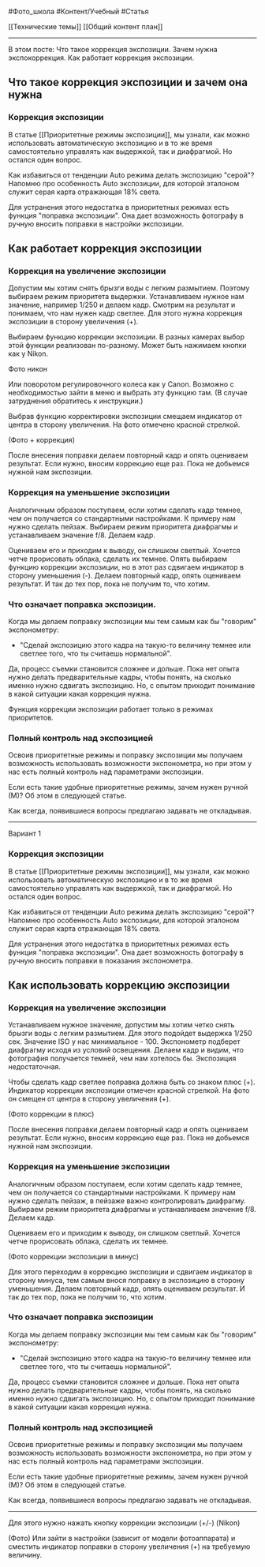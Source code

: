 #Фото_школа #Контент/Учебный #Статья 

[[Технические темы]]
[[Общий контент план]]
__________
В этом посте:
Что такое коррекция экспозиции.
Зачем нужна экспокоррекция.
Как работает коррекция экспозиции.

## Что такое коррекция экспозиции и зачем она нужна

### Коррекция экспозиции
В статье [[Приоритетные режимы экспозиции]], мы узнали, как можно использовать автоматическую экспозицию и в то же время самостоятельно управлять как выдержкой, так и диафрагмой.
Но остался один вопрос. 

Как избавиться от тенденции Auto режима делать экспозицию "серой"?
Напомню про особенность Auto экспозиции, для которой эталоном служит серая карта отражающая 18% света.

Для устранения этого недостатка в приоритетных режимах есть функция "поправка экспозиции".
Она дает возможность фотографу в ручную вносить поправки в настройки экспозиции.

## Как работает коррекция экспозиции
### Коррекция на увеличение экспозиции

Допустим мы хотим снять брызги воды с легким размытием. Поэтому выбираем режим приоритета выдержки. Устанавливаем нужное нам значение, например 1/250 и делаем кадр.
Смотрим на результат и понимаем, что нам нужен кадр светлее. Для этого нужна коррекция экспозиции в сторону увеличения (+).

Выбираем функцию коррекции экспозиции. В разных камерах выбор этой функции реализован по-разному.  Может быть нажимаем кнопки как у Nikon.

Фото никон

Или поворотом регулировочного колеса как у Canon. Возможно с необходимостью зайти в меню и выбрать эту функцию там. (В случае затруднения обратитесь к инструкции.)

Выбрав функцию корректировки экспозиции смещаем индикатор от центра в сторону увеличения.
На фото отмечено красной стрелкой.

(Фото + коррекция)

После внесения поправки делаем повторный кадр и опять оцениваем результат. Если нужно, вносим коррекцию еще раз. Пока не добьемся нужной нам экспозиции.

### Коррекция на уменьшение экспозиции
Аналогичным образом поступаем, если хотим сделать кадр темнее, чем он получается со стандартными настройками.
К примеру нам нужно сделать пейзаж. Выбираем режим приоритета диафрагмы и устанавливаем значение f/8.
Делаем кадр.

Оцениваем его и приходим к выводу, он слишком светлый. Хочется четче прорисовать облака, сделать их темнее.
Опять выбираем функцию коррекции экспозиции, но в этот раз сдвигаем индикатор в сторону уменьшения (-).
Делаем повторный кадр, опять оцениваем результат. И так до тех пор, пока не получим то, что хотим.

### Что означает поправка экспозиции.
Когда мы делаем поправку экспозиции мы тем самым как бы "говорим" экспонометру: 
 - "Сделай экспозицию этого кадра на такую-то величину темнее или светлее того, что ты считаешь нормальной".

Да, процесс съемки становится сложнее и дольше. Пока нет опыта нужно делать предварительные кадры, чтобы понять, на сколько именно нужно сдвигать экспозицию.
Но, с опытом приходит понимание в какой ситуации какая коррекция нужна.

Функция коррекции экспозиции работает только в режимах приоритетов.

### Полный контроль над экспозицией
Освоив приоритетные режимы и поправку экспозиции мы получаем возможность использовать возможности экспонометра, но при этом у нас есть полный контроль над параметрами экспозиции.

Если есть такие удобные приоритетные режимы, зачем нужен ручной (М)?
Об этом в следующей статье.

Как всегда, появившиеся вопросы предлагаю задавать не откладывая.


_________




Вариант 1
### Коррекция экспозиции
В статье [[Приоритетные режимы экспозиции]], мы узнали, как можно использовать автоматическую экспозицию и в то же время самостоятельно управлять как выдержкой, так и диафрагмой.
Но остался один вопрос. 

Как избавиться от тенденции Auto режима делать экспозицию "серой"?
Напомню про особенность Auto экспозиции, для которой эталоном служит серая карта отражающая 18% света.

Для устранения этого недостатка в приоритетных режимах есть функция "поправка экспозиции".
Она дает возможность фотографу в ручную вносить поправки в показания экспонометра.

## Как использовать коррекцию экспозиции
### Коррекция на увеличение экспозиции
Устанавливаем нужное значение, допустим мы хотим четко снять брызги воды с легким размытием. Для этого подойдет выдержка 1/250 сек.
Значение ISO у нас минимальное - 100. Экспонометр подберет диафрагму исходя из условий освещения.
Делаем кадр и видим, что фотография получается темней, чем нам хотелось бы. Экспозиция недостаточная.

Чтобы сделать кадр светлее поправка должна быть со знаком плюс (+). 
Индикатор коррекции экспозиции отмечен красной стрелкой. На фото он смещен от центра в сторону увеличения (+).

(Фото коррекции в плюс)



После внесения поправки делаем повторный кадр и опять оцениваем результат. Если нужно, вносим коррекцию еще раз. Пока не добьемся нужной нам экспозиции.

### Коррекция на уменьшение экспозиции
Аналогичным образом поступаем, если хотим сделать кадр темнее, чем он получается со стандартными настройками.
К примеру нам нужно сделать пейзаж, в пейзаже важно контролировать диафрагму. Выбираем режим приоритета диафрагмы и устанавливаем значение f/8.
Делаем кадр.

Оцениваем его и приходим к выводу, он слишком светлый. Хочется четче прорисовать облака, сделать их темнее.

(Фото коррекции экспозиции в минус)

Для этого переходим в коррекцию экспозиции и сдвигаем индикатор в сторону минуса, тем самым внося поправку в экспозицию в сторону уменьшения.
Делаем повторный кадр, опять оцениваем результат. И так до тех пор, пока не получим то, что хотим.

### Что означает поправка экспозиции
Когда мы делаем поправку экспозиции мы тем самым как бы "говорим" экспонометру: 
 - "Сделай экспозицию этого кадра на такую-то величину темнее или светлее того, что ты считаешь нормальной".

Да, процесс съемки становится сложнее и дольше. Пока нет опыта нужно делать предварительные кадры, чтобы понять, на сколько именно нужно сдвигать экспозицию.
Но, с опытом приходит понимание в какой ситуации какая коррекция нужна.

### Полный контроль над экспозицией
Освоив приоритетные режимы и поправку экспозиции мы получаем возможность использовать возможности экспонометра, но при этом у нас есть полный контроль над параметрами экспозиции.

Если есть такие удобные приоритетные режимы, зачем нужен ручной (М)?
Об этом в следующей статье.

Как всегда, появившиеся вопросы предлагаю задавать не откладывая.


_________


Для этого нужно нажать кнопку коррекции экспозиции (+/-) (Nikon)

(Фото)
Или зайти в настройки (зависит от модели фотоаппарата) и сместить индикатор поправки в сторону увеличения (+) на требуемую величину. 